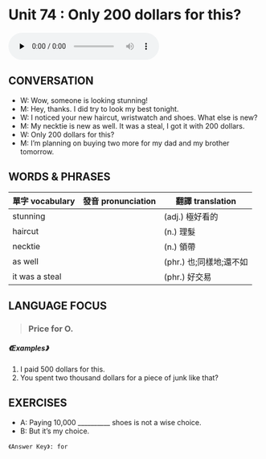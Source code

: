 # Unit 74 : Only 200 dollars for this?

<audio controls preload="none">
  <source src="https://channelplus.ner.gov.tw/api/audio/5ad2e624f95e3500064f4329">
</audio>

## CONVERSATION
* W: Wow, someone is looking stunning! 
* M: Hey, thanks. I did try to look my best tonight. 
* W: I noticed your new haircut, wristwatch and shoes. What else is new? 
* M: My necktie is new as well. It was a steal, I got it with 200 dollars. 
* W: Only 200 dollars for this? 
* M: I’m planning on buying two more for my dad and my brother tomorrow.

## WORDS & PHRASES
單字 vocabulary|發音 pronunciation|翻譯 translation
---|---|---
stunning||(adj.) 極好看的
haircut||(n.) 理髮
necktie||(n.) 領帶
as well||(phr.) 也;同樣地;還不如
it was a steal||(phr.) 好交易

## LANGUAGE FOCUS 
> <h3>Price for O.</h3>

##### 《Examples》
1. I paid 500 dollars for this.
2. You spent two thousand dollars for a piece of junk like that?

## EXERCISES 
* A: Paying 10,000 __________ shoes is not a wise choice.
* B: But it’s my choice.

`《Answer Key》: for`